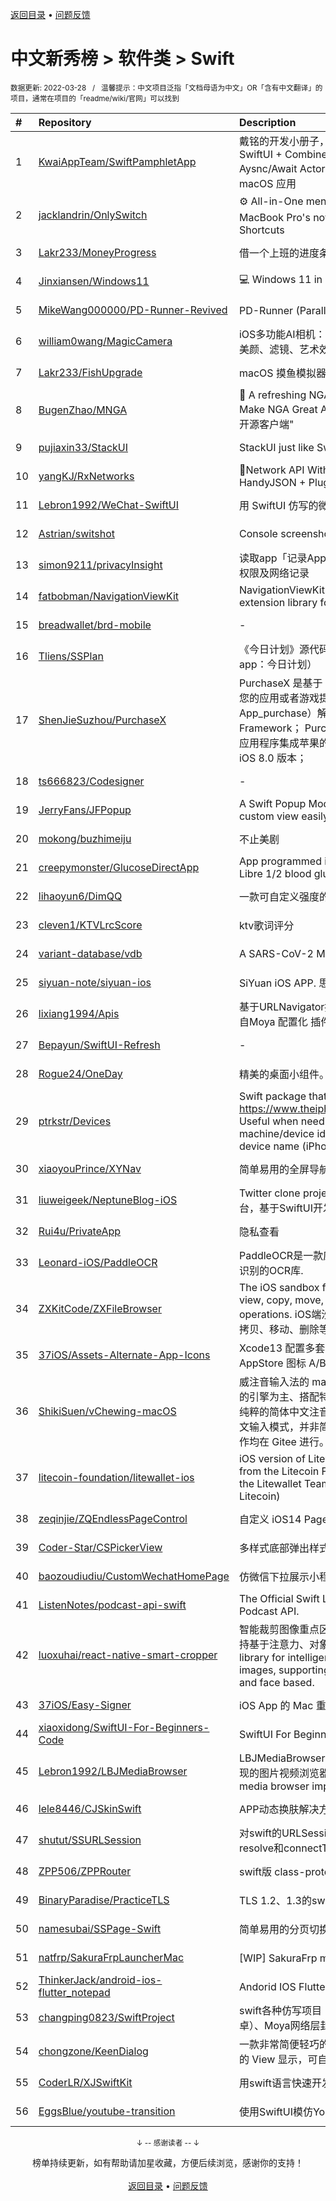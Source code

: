 <a href="https://gitee.com/GrowingGit/GitHub-Chinese-Top-Charts#github中文排行榜">返回目录</a> • <a href="/content/docs/feedback.md">问题反馈</a>

# 中文新秀榜 > 软件类 > Swift
<sub>数据更新: 2022-03-28&nbsp;&nbsp;&nbsp;/&nbsp;&nbsp;&nbsp;温馨提示：中文项目泛指「文档母语为中文」OR「含有中文翻译」的项目，通常在项目的「readme/wiki/官网」可以找到</sub>

|#|Repository|Description|Stars|Updated|Created|
|:-|:-|:-|:-|:-|:-|
|1|[KwaiAppTeam/SwiftPamphletApp](https://github.com/KwaiAppTeam/SwiftPamphletApp)|戴铭的开发小册子，一本活的开发手册。使用 SwiftUI + Combine + Swift Concurrency Aysnc/Await Actor + GitHub API 开发的 macOS 应用|1563|2022-03-25|2021-11-13|
|2|[jacklandrin/OnlySwitch](https://github.com/jacklandrin/OnlySwitch)|⚙️ All-in-One menu bar app, hide 💻MacBook Pro's notch, dark mode, AirPods, Shortcuts|1034|2022-03-16|2021-11-30|
|3|[Lakr233/MoneyProgress](https://github.com/Lakr233/MoneyProgress)|借一个上班的进度条。|161|2022-03-22|2022-03-15|
|4|[Jinxiansen/Windows11](https://github.com/Jinxiansen/Windows11)| 💻 Windows 11 in SwiftUI.|129|2021-10-13|2021-08-31|
|5|[MikeWang000000/PD-Runner-Revived](https://github.com/MikeWang000000/PD-Runner-Revived)|PD-Runner (Parallels Desktop) 补档|124|2022-02-26|2022-01-25|
|6|[william0wang/MagicCamera](https://github.com/william0wang/MagicCamera)|iOS多功能AI相机：人像卡通化、变老变年轻、美颜、滤镜、艺术效果等|106|2021-11-08|2021-10-29|
|7|[Lakr233/FishUpgrade](https://github.com/Lakr233/FishUpgrade)|macOS 摸鱼模拟器|91|2021-12-19|2021-12-16|
|8|[BugenZhao/MNGA](https://github.com/BugenZhao/MNGA)|💬 A refreshing NGA Forum App in SwiftUI. Make NGA Great Again! aka "NGA 论坛 iOS 开源客户端"|88|2022-03-24|2021-06-27|
|9|[pujiaxin33/StackUI](https://github.com/pujiaxin33/StackUI)|StackUI just like SwiftUI|79|2022-01-25|2021-10-14|
|10|[yangKJ/RxNetworks](https://github.com/yangKJ/RxNetworks)|🧚Network API With RxSwift + Moya + HandyJSON + Plugins.|68|2022-03-11|2021-05-08|
|11|[Lebron1992/WeChat-SwiftUI](https://github.com/Lebron1992/WeChat-SwiftUI)|用 SwiftUI 仿写的微信。|61|2022-02-25|2021-06-07|
|12|[Astrian/switshot](https://github.com/Astrian/switshot)|Console screenshot transfer|53|2022-02-21|2021-09-10|
|13|[simon9211/privacyInsight](https://github.com/simon9211/privacyInsight)|读取app「记录App活动」文件，展示app访问权限及网络记录|45|2021-10-28|2021-10-18|
|14|[fatbobman/NavigationViewKit](https://github.com/fatbobman/NavigationViewKit)|NavigationViewKit is a NavigationView extension library for SwiftUI.|43|2021-12-16|2021-08-31|
|15|[breadwallet/brd-mobile](https://github.com/breadwallet/brd-mobile)|-|40|2022-03-16|2021-06-28|
|16|[Tliens/SSPlan](https://github.com/Tliens/SSPlan)|《今日计划》源代码（open source for the app：今日计划）|35|2021-10-07|2021-10-07|
|17|[ShenJieSuzhou/PurchaseX](https://github.com/ShenJieSuzhou/PurchaseX)|PurchaseX 是基于 Swift 语言开发，专门用于给您的应用或者游戏提供应用内购买（In-App_purchase）解决方案的轻量级 Framework；  PurchaseX 能让开发者轻松的为应用程序集成苹果的应用内购买，目前最低支持 iOS 8.0 版本；|30|2021-10-28|2021-07-20|
|18|[ts666823/Codesigner](https://github.com/ts666823/Codesigner)|-|29|2021-12-11|2021-10-29|
|19|[JerryFans/JFPopup](https://github.com/JerryFans/JFPopup)|A Swift Popup Module help you popup your custom view easily|28|2021-10-22|2021-10-11|
|20|[mokong/buzhimeiju](https://github.com/mokong/buzhimeiju)|不止美剧|27|2022-03-07|2022-03-07|
|21|[creepymonster/GlucoseDirectApp](https://github.com/creepymonster/GlucoseDirectApp)|App programmed in Swift/SwiftUI for using Libre 1/2 blood glucose sensors.|27|2022-03-17|2021-07-18|
|22|[lihaoyun6/DimQQ](https://github.com/lihaoyun6/DimQQ)|一款可自定义强度的QQ for Mac亮度降低工具|25|2022-01-27|2021-11-23|
|23|[cleven1/KTVLrcScore](https://github.com/cleven1/KTVLrcScore)|ktv歌词评分|13|2022-02-25|2021-12-30|
|24|[variant-database/vdb](https://github.com/variant-database/vdb)|A SARS-CoV-2 Mutation Pattern Query Tool|13|2022-03-24|2021-04-06|
|25|[siyuan-note/siyuan-ios](https://github.com/siyuan-note/siyuan-ios)|SiYuan iOS APP. 思源笔记 iOS 端 APP。|12|2022-03-22|2022-02-08|
|26|[lixiang1994/Apis](https://github.com/lixiang1994/Apis)|基于URLNavigator抽象的URL路由组件 灵感来自Moya 配置化 插件化.|12|2021-12-21|2021-12-15|
|27|[Bepayun/SwiftUI-Refresh](https://github.com/Bepayun/SwiftUI-Refresh)|-|12|2022-03-13|2021-07-16|
|28|[Rogue24/OneDay](https://github.com/Rogue24/OneDay)|精美的桌面小组件。|12|2022-01-27|2021-07-08|
|29|[ptrkstr/Devices](https://github.com/ptrkstr/Devices)|Swift package that contains all devices from https://www.theiphonewiki.com/wiki/Models. Useful when needing to parse machine/device identifier (i.e. iPhone10,1) to device name (iPhone 8).|11|2022-03-27|2021-10-12|
|30|[xiaoyouPrince/XYNav](https://github.com/xiaoyouPrince/XYNav)|简单易用的全屏导航控制器 Swift 5.0|11|2022-01-04|2021-09-14|
|31|[liuweigeek/NeptuneBlog-iOS](https://github.com/liuweigeek/NeptuneBlog-iOS)|Twitter clone project，模仿Twitter的社交平台，基于SwiftUI开发。|11|2022-02-08|2021-06-14|
|32|[Rui4u/PrivateApp](https://github.com/Rui4u/PrivateApp)|隐私查看|10|2022-01-20|2021-10-21|
|33|[Leonard-iOS/PaddleOCR](https://github.com/Leonard-iOS/PaddleOCR)|PaddleOCR是一款应用于iOS设备上的通用文字识别的OCR库.|10|2021-10-25|2021-05-13|
|34|[ZXKitCode/ZXFileBrowser](https://github.com/ZXKitCode/ZXFileBrowser)|The iOS sandbox file browser, which has view, copy, move, delete files and other operations. iOS端沙盒文件浏览器，可以查看、拷贝、移动、删除等操作|10|2021-10-27|2021-05-11|
|35|[37iOS/Assets-Alternate-App-Icons](https://github.com/37iOS/Assets-Alternate-App-Icons)|Xcode13 配置多套 App 图标的方法 --- AppStore 图标 A/B Test 实践|9|2021-12-23|2021-12-23|
|36|[ShikiSuen/vChewing-macOS](https://github.com/ShikiSuen/vChewing-macOS)|威注音输入法的 macOS 版，以小麦注音输入法的引擎为主、搭配特制的简体中文专用辞库。是纯粹的简体中文注音输入法（也有原生的繁体中文输入模式，并非简繁转换）。目前研发管理工作均在 Gitee 进行。|9|2022-03-08|2021-12-13|
|37|[litecoin-foundation/litewallet-ios](https://github.com/litecoin-foundation/litewallet-ios)|iOS version of Litewallet , official SPV Wallet from the Litecoin Foundation. Maintained by the Litewallet Team & Charlie Lee (Creator of Litecoin)|9|2022-03-22|2021-04-10|
|38|[zeqinjie/ZQEndlessPageControl](https://github.com/zeqinjie/ZQEndlessPageControl)|自定义 iOS14 PageControl 控件新功能|8|2021-10-21|2021-09-23|
|39|[Coder-Star/CSPickerView](https://github.com/Coder-Star/CSPickerView)|多样式底部弹出样式选择器|8|2022-02-24|2021-06-07|
|40|[baozoudiudiu/CustomWechatHomePage](https://github.com/baozoudiudiu/CustomWechatHomePage)|仿微信下拉展示小程序列表效果|7|2021-11-16|2021-11-16|
|41|[ListenNotes/podcast-api-swift](https://github.com/ListenNotes/podcast-api-swift)|The Official Swift Library for the Listen Notes Podcast API.|7|2022-03-10|2021-05-13|
|42|[luoxuhai/react-native-smart-cropper](https://github.com/luoxuhai/react-native-smart-cropper)|智能裁剪图像重点区域的 react-native 库，支持基于注意力、对象和人脸。   A react-native library for intelligently cropping key areas of images, supporting attention based, object and face based.|6|2022-01-17|2022-01-17|
|43|[37iOS/Easy-Signer](https://github.com/37iOS/Easy-Signer)| iOS App 的 Mac 重签名工具|6|2022-01-05|2022-01-04|
|44|[xiaoxidong/SwiftUI-For-Beginners-Code](https://github.com/xiaoxidong/SwiftUI-For-Beginners-Code)|SwiftUI For Beginners 应用内全部示例代码。|6|2022-03-27|2021-10-08|
|45|[Lebron1992/LBJMediaBrowser](https://github.com/Lebron1992/LBJMediaBrowser)|LBJMediaBrowser 是一个在 SwiftUI 框架下实现的图片视频浏览器。(LBJMediaBrowser is a media browser implemented with SwiftUI.)|6|2022-03-09|2021-09-13|
|46|[lele8446/CJSkinSwift](https://github.com/lele8446/CJSkinSwift)|APP动态换肤解决方案|6|2021-09-28|2021-09-08|
|47|[shutut/SSURLSession](https://github.com/shutut/SSURLSession)|对swift的URLSession进行拆分，增加支持设置resolve和connectTo的能力|5|2021-12-17|2021-12-11|
|48|[ZPP506/ZPPRouter](https://github.com/ZPP506/ZPPRouter)|swift版 class-protocol 组件路由|5|2021-11-19|2021-09-06|
|49|[BinaryParadise/PracticeTLS](https://github.com/BinaryParadise/PracticeTLS)|TLS 1.2、1.3的swift简单实现|5|2021-12-13|2021-08-05|
|50|[namesubai/SSPage-Swift](https://github.com/namesubai/SSPage-Swift)|简单易用的分页切换组件，类型twitter,微博主页|5|2022-01-14|2021-07-19|
|51|[natfrp/SakuraFrpLauncherMac](https://github.com/natfrp/SakuraFrpLauncherMac)|[WIP] SakuraFrp macOS 启动器|5|2021-10-28|2021-06-01|
|52|[ThinkerJack/android-ios-flutter_notepad](https://github.com/ThinkerJack/android-ios-flutter_notepad)|Andorid IOS Flutter编写的三个记事本APP|4|2021-11-04|2021-07-21|
|53|[changping0823/SwiftProject](https://github.com/changping0823/SwiftProject)|swift各种仿写项目（微博、微信swiftUI、玩安卓）、Moya网络层封装|3|2021-12-03|2021-11-15|
|54|[chongzone/KeenDialog](https://github.com/chongzone/KeenDialog)|一款非常简便轻巧的对话弹窗， 对话框可在任意的 View 显示，可自由定制化属性参数|3|2021-11-15|2021-11-02|
|55|[CoderLR/XJSwiftKit](https://github.com/CoderLR/XJSwiftKit)|用swift语言快速开发一款App|3|2021-11-09|2021-10-29|
|56|[EggsBlue/youtube-transition](https://github.com/EggsBlue/youtube-transition)|使用SwiftUI模仿Youtube的播放动画|3|2021-10-10|2021-10-10|

<div align="center">
    <p><sub>↓ -- 感谢读者 -- ↓</sub></p>
    榜单持续更新，如有帮助请加星收藏，方便后续浏览，感谢你的支持！
</div>

<br/>

<div align="center"><a href="https://gitee.com/GrowingGit/GitHub-Chinese-Top-Charts#github中文排行榜">返回目录</a> • <a href="/content/docs/feedback.md">问题反馈</a></div>
